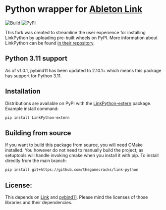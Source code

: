 # Python wrapper for [Ableton Link][1]

[![Build](https://github.com/thegamecracks/link-python/actions/workflows/build_wheels.yml/badge.svg)](https://github.com/thegamecracks/link-python/actions/workflows/build_wheels.yml)
[![PyPI](https://img.shields.io/pypi/v/LinkPython-extern?label=View%20on%20pypi&style=flat-square)](https://pypi.org/project/LinkPython-extern/)

This fork was created to streamline the user experience for installing LinkPython
by uploading pre-built wheels on PyPI. More information about LinkPython
can be found [in their repository][2].

## Python 3.11 support

As of v1.0.1, pybind11 has been updated to 2.10.1+ which means this package has
support for Python 3.11.

## Installation

Distributions are available on PyPI with the [LinkPython-extern][3] package.
Example install command:

```sh
pip install LinkPython-extern
```

## Building from source

If you want to build this package from source, you will need CMake installed.
You however do not need to manually build the project, as setuptools will
handle invoking cmake when you install it with pip. To install directly
from the main branch:

```sh
pip install git+https://github.com/thegamecracks/link-python
```

## License:
This depends on [Link][1] and [pybind11][4]. Please mind the licenses of those libraries and their dependencies.

[1]: https://github.com/ableton/link.git
[2]: https://github.com/gonzaloflirt/link-python
[3]: https://pypi.org/project/LinkPython-extern/
[4]: https://github.com/pybind/pybind11
